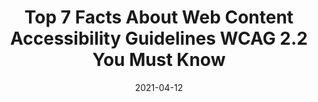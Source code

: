 ---
date: 2021-04-12
publisher: skynet_lv
tags:
  - accessibility
  - wcag
target_url: https://www.skynettechnologies.com/blog/web-content-accessibility-guidelines-wcag-2-2
title: Top 7 Facts About Web Content Accessibility Guidelines WCAG 2.2 You Must Know
---